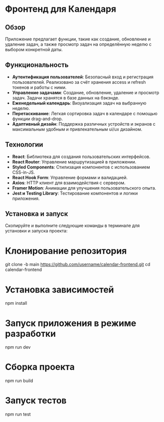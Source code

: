 # Фронтенд для Календаря

## Обзор

Приложение предлагает функции, такие как создание, обновление и удаление задач, а также просмотр задач на определённую неделю с выбором конкретной даты.

## Функциональность

- **Аутентификация пользователей**: Безопасный вход и регистрация пользователей. Реализовано за счёт хранения access и
refresh токенов и работы с ними.
- **Управление задачами**: Создание, обновление, удаление и просмотр задач. Задачи хранятся в базе данных на бэкэнде. 
- **Еженедельный календарь**: Визуализация задач на выбранную неделю. 
- **Перетаскивание**: Легкая сортировка задач в календаре с помощью функции drag-and-drop.
- **Адаптивный дизайн**: Поддержка различных устройств и экранов с максимальным удобным и привлекательным ui/ux дизайном.

## Технологии

- **React**: Библиотека для создания пользовательских интерфейсов.
- **React Router**: Управление маршрутизацией в приложении.
- **Styled Components**: Стилизация компонентов с использованием CSS-in-JS.
- **React Hook Form**: Управление формами и валидацией.
- **Axios**: HTTP клиент для взаимодействия с сервером.
- **Framer Motion**: Анимации для улучшения пользовательского опыта.
- **Jest и Testing Library**: Тестирование компонентов и логики приложения.

## Установка и запуск

Скопируйте и выполните следующие команды в терминале для установки и запуска проекта:

# Клонирование репозитория
git clone -b main https://github.com/username/calendar-frontend.git
cd calendar-frontend

# Установка зависимостей
npm install

# Запуск приложения в режиме разработки
npm run dev

# Сборка проекта
npm run build

# Запуск тестов
npm run test
